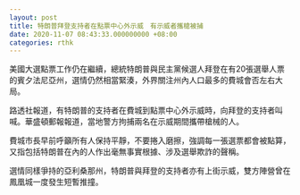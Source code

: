 ```yaml
---
layout: post
title: 特朗普拜登支持者在點票中心外示威　有示威者攜槍被捕
date: 2020-11-07 08:43:33.000000000 +08:00
categories: rthk
---
```


美國大選點票工作仍在繼續，總統特朗普與民主黨候選人拜登在有20張選舉人票的賓夕法尼亞州，選情仍然相當緊湊，外界關注州內人口最多的費城會否左右大局。

路透社報道，有特朗普的支持者在費城到點票中心外示威時，向拜登的支持者叫喊。華盛頓郵報報道，當地警方拘捕兩名在示威期間攜帶槍械的人。

費城市長早前呼籲所有人保持平靜，不要捲入磨擦，強調每一張選票都會被點算，又指包括特朗普在內的人作出毫無事實根據、涉及選舉欺詐的聲稱。

選情同樣爭持的亞利桑那州，特朗普與拜登的支持者亦有上街示威，雙方陣營曾在鳳凰城一度發生短暫推撞。
